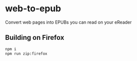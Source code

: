 # web-to-epub
Convert web pages into EPUBs you can read on your eReader

## Building on Firefox

```sh
npm i
npm run zip:firefox
```